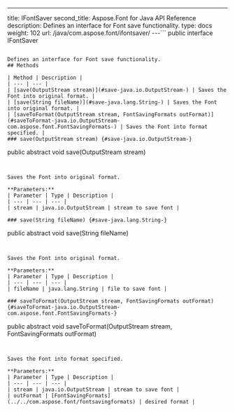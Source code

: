 ---
title: IFontSaver
second_title: Aspose.Font for Java API Reference
description: Defines an interface for Font save functionality.
type: docs
weight: 102
url: /java/com.aspose.font/ifontsaver/
---```
public interface IFontSaver
```

Defines an interface for Font save functionality.
## Methods

| Method | Description |
| --- | --- |
| [save(OutputStream stream)](#save-java.io.OutputStream-) | Saves the Font into original format. |
| [save(String fileName)](#save-java.lang.String-) | Saves the Font into original format. |
| [saveToFormat(OutputStream stream, FontSavingFormats outFormat)](#saveToFormat-java.io.OutputStream-com.aspose.font.FontSavingFormats-) | Saves the Font into format specified. |
### save(OutputStream stream) {#save-java.io.OutputStream-}
```
public abstract void save(OutputStream stream)
```


Saves the Font into original format.

**Parameters:**
| Parameter | Type | Description |
| --- | --- | --- |
| stream | java.io.OutputStream | stream to save font |

### save(String fileName) {#save-java.lang.String-}
```
public abstract void save(String fileName)
```


Saves the Font into original format.

**Parameters:**
| Parameter | Type | Description |
| --- | --- | --- |
| fileName | java.lang.String | file to save font |

### saveToFormat(OutputStream stream, FontSavingFormats outFormat) {#saveToFormat-java.io.OutputStream-com.aspose.font.FontSavingFormats-}
```
public abstract void saveToFormat(OutputStream stream, FontSavingFormats outFormat)
```


Saves the Font into format specified.

**Parameters:**
| Parameter | Type | Description |
| --- | --- | --- |
| stream | java.io.OutputStream | stream to save font |
| outFormat | [FontSavingFormats](../../com.aspose.font/fontsavingformats) | desired format |

